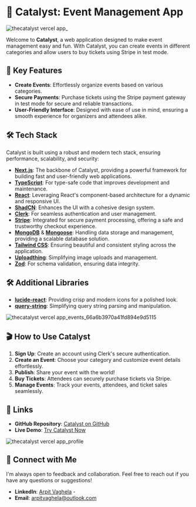 # 🍋 Catalyst: Event Management App

![thecatalyst vercel app_](https://github.com/user-attachments/assets/8ddcd8a0-5b0f-4235-9938-7af29ab22ec4)

Welcome to **Catalyst**, a web application designed to make event management easy and fun. With Catalyst, you can create events in different categories and allow users to buy tickets using Stripe in test mode.

## 🌟 Key Features

- **Create Events**: Effortlessly organize events based on various categories.
- **Secure Payments**: Purchase tickets using the Stripe payment gateway in test mode for secure and reliable transactions.
- **User-Friendly Interface**: Designed with ease of use in mind, ensuring a smooth experience for organizers and attendees alike.

## 🛠️ Tech Stack

Catalyst is built using a robust and modern tech stack, ensuring performance, scalability, and security:

- **[Next.js](https://nextjs.org/)**: The backbone of Catalyst, providing a powerful framework for building fast and user-friendly web applications.
- **[TypeScript](https://www.typescriptlang.org/)**: For type-safe code that improves development and maintenance.
- **[React](https://react.dev/)**: Leveraging React's component-based architecture for a dynamic and responsive UI.
- **[ShadCN](https://shadcn.dev/)**: Enhances the UI with a cohesive design system.
- **[Clerk](https://clerk.com/)**: For seamless authentication and user management.
- **[Stripe](https://stripe.com/)**: Integrated for secure payment processing, offering a safe and trustworthy checkout experience.
- **[MongoDB](https://www.mongodb.com/)** & **[Mongoose](https://mongoosejs.com/)**: Handling data storage and management, providing a scalable database solution.
- **[Tailwind CSS](https://tailwindcss.com/)**: Ensuring beautiful and consistent styling across the application.
- **[Uploadthing](https://uploadthing.com/)**: Simplifying image uploads and management.
- **[Zod](https://zod.dev/)**: For schema validation, ensuring data integrity.

## 🛠️ Additional Libraries

- **[lucide-react](https://lucide.dev/)**: Providing crisp and modern icons for a polished look.
- **[query-string](https://github.com/sindresorhus/query-string)**: Simplifying query string parsing and manipulation.

![thecatalyst vercel app_events_66a6b3970a41fd894e9d5115](https://github.com/user-attachments/assets/d22b1c1c-d642-4080-8d82-9e457d230fa6)

## 🎬 How to Use Catalyst

1. **Sign Up**: Create an account using Clerk's secure authentication.
2. **Create an Event**: Choose your category and customize event details effortlessly.
3. **Publish**: Share your event with the world!
4. **Buy Tickets**: Attendees can securely purchase tickets via Stripe.
5. **Manage Events**: Track your events, attendees, and ticket sales seamlessly.

## 🔗 Links

- **GitHub Repository**: [Catalyst on GitHub](https://github.com/magnifiques/catalyst)
- **Live Demo**: [Try Catalyst Now](https://thecatalyst.vercel.app/)

![thecatalyst vercel app_profile](https://github.com/user-attachments/assets/449b3049-67df-413b-95d4-ac3cc485bbc8)

## 🤝 Connect with Me

I'm always open to feedback and collaboration. Feel free to reach out if you have any questions or suggestions!

- **LinkedIn**: [Arpit Vaghela](https://www.linkedin.com/in/arpit-vaghela) -
- **Email**: [arpitvaghela@outlook.com](mailto:arpitvaghela@outlook.com) 
